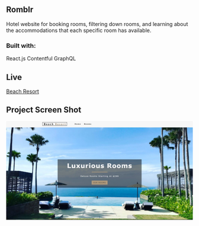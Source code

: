 ## Romblr

Hotel website for booking rooms, filtering down rooms, and learning about the accommodations that each specific room has available.

### Built with:

React.js	Contentful	GraphQL

## Live

<a href='https://beachresort.vacations' target='_blank'>Beach Resort</a>



## Project Screen Shot

<img src='./src/images/capture.jpg' />
